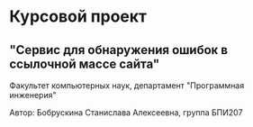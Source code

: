 # Курсовой проект 
## "Сервис для обнаружения ошибок в ссылочной массе сайта"
Факультет компьютерных наук, департамент "Программная инженерия"

Автор: Бобрускина Станислава Алексеевна, группа БПИ207

